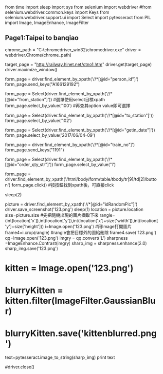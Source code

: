 from time import sleep
import sys
from selenium import webdriver
#from selenium.webdriver.common.keys import Keys
from selenium.webdriver.support.ui import Select
import pytesseract
from PIL import Image, ImageEnhance, ImageFilter

## Page1:Taipei to banqiao

chrome_path = "C:\chromedriver_win32\chromedriver.exe"
driver = webdriver.Chrome(chrome_path)

target_page = "http://railway.hinet.net/ctno1.htm"
driver.get(target_page)
driver.maximize_window()

form_page = driver.find_element_by_xpath('//*[@id="person_id"]')
form_page.send_keys("A166129192")

form_page = Select(driver.find_element_by_xpath('//*[@id="from_station"]'))		#選單使用select目標xpath
form_page.select_by_value('100')		#再查其option value即可選擇

form_page = Select(driver.find_element_by_xpath('//*[@id="to_station"]'))
form_page.select_by_value('102')

form_page = Select(driver.find_element_by_xpath('//*[@id="getin_date"]'))
form_page.select_by_value('2017/06/04-09')

form_page = driver.find_element_by_xpath('//*[@id="train_no"]')
form_page.send_keys("1191")

form_page = Select(driver.find_element_by_xpath('//*[@id="order_qty_str"]'))
form_page.select_by_value('1')

form_page = driver.find_element_by_xpath('/html/body/form/table/tbody/tr[9]/td[2]/button')
form_page.click()		#按按鈕找到xpath後，可直接click

sleep(2)


picture = driver.find_element_by_xpath('//*[@id="idRandomPic"]')
driver.save_screenshot('123.png')
sleep(1)
location = picture.location
size=picture.size	#先把隨機出現的圖片擷取下來
rangle=(int(location['x']),int(location['y']),int(location['x']+size['width']),int(location['y']+size['height']))
i=Image.open('123.png')	#用Image打開圖片	
frame4=i.crop(rangle)	#rangle會把目標外的圖給刪除
frame4.save('123.png')
qq=Image.open('123.png')
imgry = qq.convert('L')
sharpness =ImageEnhance.Contrast(imgry)
sharp_img = sharpness.enhance(2.0)
sharp_img.save('123.png')
# kitten = Image.open('123.png')
# blurryKitten = kitten.filter(ImageFilter.GaussianBlur)
# blurryKitten.save('kittenblurred.png')
text=pytesseract.image_to_string(sharp_img)
print text


#driver.close()